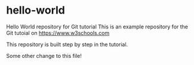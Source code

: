 # hello-world
Hello World repository for Git tutorial
This is an example repository for the Git tutoial on https://www.w3schools.com

This repository is built step by step in the tutorial.

Some other change to this file!
